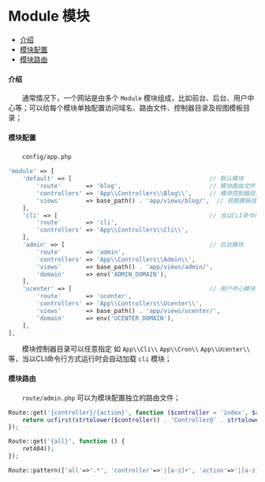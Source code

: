 # Module 模块

- [介绍](#module)
- [模块配置](#config)
- [模块路由](#route)

#### <a name="module">介绍</a>

　　通常情况下，一个网站是由多个 `Module` 模块组成，比如前台、后台、用户中心等；可以给每个模块单独配置访问域名、路由文件、控制器目录及视图模板目录；

#### <a name="config">模块配置</a>

　　`config/app.php`

```php
'module' => [
    'default' => [                                       // 默认模块
        'route'       => 'blog',                         // 模块路由文件
        'controllers' => 'App\\Controllers\\Blog\\',     // 模块控制器目录 命名空间前缀
        'views'       => base_path() . 'app/views/blog/',  // 视图模板目录
    ],
    'cli' => [                                           // 当以CLI命令行方式运行时会自动加载 cli 模块
        'route'       => 'cli',
        'controllers' => 'App\\Controllers\\Cli\\',
    ],
    'admin' => [                                         // 后台模块
        'route'       => 'admin',
        'controllers' => 'App\\Controllers\\Admin\\',
        'views'       => base_path() . 'app/views/admin/',
        'domain'      => env('ADMIN_DOMAIN'),
    ],
    'ucenter' => [                                       // 用户中心模块
        'route'       => 'ucenter',
        'controllers' => 'App\\Controllers\\Ucenter\\',
        'views'       => base_path() . 'app/views/ucenter/',
        'domain'      => env('UCENTER_DOMAIN'),
    ],
],
```

　　模块控制器目录可以任意指定 如 `App\\Cli\\` `App\\Cron\\` `App\\Ucenter\\` 等，当以CLI命令行方式运行时会自动加载 `cli` 模块；

#### <a name="route">模块路由</a>

　　`route/admin.php` 可以为模块配置独立的路由文件；

```php
Route::get('{controller}/{action}', function ($controller = 'index', $action = 'index') {
    return ucfirst(strtolower($controller)) . 'Controller@' . strtolower($action) . 'Action';
});

Route::get('{all}', function () {
    ret404();
});

Route::pattern(['all'=>'.*', 'controller'=>'|[a-z]+', 'action'=>'|[a-z]+']);
```

<br><br><br><br><br>
